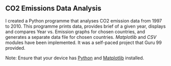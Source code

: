 ## CO2 Emissions Data Analysis

I created a Python programme that analyses CO2 emission data from 1997 to 2010. This programme prints data, provides brief of a given year, displays and compares Year vs. Emission graphs for chosen countries, and generates a separate data file for chosen countries. _Matplotlib_ and _CSV_ modules have been implemented. It was a self-paced project that Guru 99 provided.

Note: Ensure that your device has [Python](https://www.python.org/downloads/) and [Matplotlib](https://www.tutorialspoint.com/how-to-install-matplotlib-in-python) installed.
